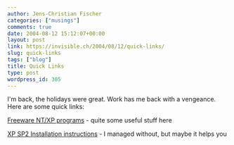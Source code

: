 ```yaml
---
author: Jens-Christian Fischer
categories: ["musings"]
comments: true
date: 2004-08-12 15:12:07+00:00
layout: post
link: https://invisible.ch/2004/08/12/quick-links/
slug: quick-links
tags: ["blog"]
title: Quick Links
type: post
wordpress_id: 305
---
```


I'm back, the holidays were great. Work has me back with a vengeance. Here are some quick links:

[Freeware NT/XP programs](https://aumha.org/freeware/freeware.htm) - quite some useful stuff here

[XP SP2 Installation instructions](https://www3.telus.net/dandemar/spackins.htm) - I managed without, but maybe it helps you
